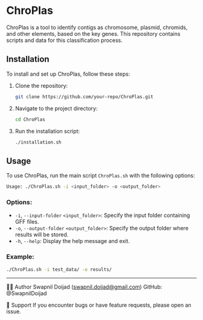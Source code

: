 # ChroPlas
ChroPlas is a tool to identify contigs as chromosome, plasmid, chromids, and other elements, based on the key genes. This repository contains scripts and data for this classification process.

## Installation
To install and set up ChroPlas, follow these steps:

1. Clone the repository:
   ```bash
   git clone https://github.com/your-repo/ChroPlas.git
   ```
2. Navigate to the project directory:
   ```bash
   cd ChroPlas
   ```
3. Run the installation script:
   ```bash
   ./installation.sh
   ```

## Usage
To use ChroPlas, run the main script `ChroPlas.sh` with the following options:

```bash
Usage: ./ChroPlas.sh -i <input_folder> -o <output_folder>
```

### Options:
- `-i`, `--input-folder` `<input_folder>`: Specify the input folder containing GFF files.
- `-o`, `--output-folder` `<output_folder>`: Specify the output folder where results will be stored.
- `-h`, `--help`: Display the help message and exit.

### Example:
```bash
./ChroPlas.sh -i test_data/ -o results/
```

---

🧑‍💻 Author Swapnil Doijad (swapnil.doijad@gmail.com) GitHub: @SwapnilDoijad

🙋 Support If you encounter bugs or have feature requests, please open an issue.